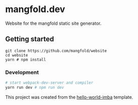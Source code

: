 # mangfold.dev

Website for the mangfold static site generator.

## Getting started

```
git clone https://github.com/mangfold/website
cd website
yarn # npm install
```

### Development

```bash
# start webpack-dev-server and compiler
yarn run dev # npm run dev
```

This project was created from the [hello-world-imba][1] template.

[1]: https://github.com/imba/hello-world-imba
